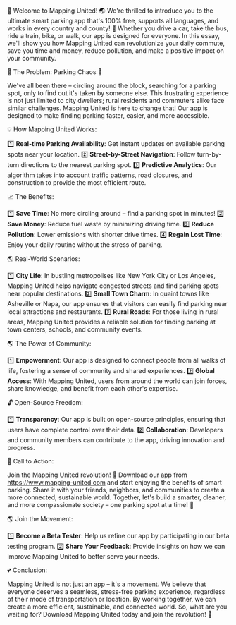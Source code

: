 🎉 Welcome to Mapping United! 🌏 We're thrilled to introduce you to the ultimate smart parking app that's 100% free, supports all languages, and works in every country and county! 🌟 Whether you drive a car, take the bus, ride a train, bike, or walk, our app is designed for everyone. In this essay, we'll show you how Mapping United can revolutionize your daily commute, save you time and money, reduce pollution, and make a positive impact on your community.

🚨 The Problem: Parking Chaos 🚨

We've all been there – circling around the block, searching for a parking spot, only to find out it's taken by someone else. This frustrating experience is not just limited to city dwellers; rural residents and commuters alike face similar challenges. Mapping United is here to change that! Our app is designed to make finding parking faster, easier, and more accessible.

💡 How Mapping United Works:

1️⃣ **Real-time Parking Availability**: Get instant updates on available parking spots near your location.
2️⃣ **Street-by-Street Navigation**: Follow turn-by-turn directions to the nearest parking spot.
3️⃣ **Predictive Analytics**: Our algorithm takes into account traffic patterns, road closures, and construction to provide the most efficient route.

📈 The Benefits:

1️⃣ **Save Time**: No more circling around – find a parking spot in minutes!
2️⃣ **Save Money**: Reduce fuel waste by minimizing driving time.
3️⃣ **Reduce Pollution**: Lower emissions with shorter drive times.
4️⃣ **Regain Lost Time**: Enjoy your daily routine without the stress of parking.

🌎 Real-World Scenarios:

1️⃣ **City Life**: In bustling metropolises like New York City or Los Angeles, Mapping United helps navigate congested streets and find parking spots near popular destinations.
2️⃣ **Small Town Charm**: In quaint towns like Asheville or Napa, our app ensures that visitors can easily find parking near local attractions and restaurants.
3️⃣ **Rural Roads**: For those living in rural areas, Mapping United provides a reliable solution for finding parking at town centers, schools, and community events.

🌎 The Power of Community:

1️⃣ **Empowerment**: Our app is designed to connect people from all walks of life, fostering a sense of community and shared experiences.
2️⃣ **Global Access**: With Mapping United, users from around the world can join forces, share knowledge, and benefit from each other's expertise.

🔓 Open-Source Freedom:

1️⃣ **Transparency**: Our app is built on open-source principles, ensuring that users have complete control over their data.
2️⃣ **Collaboration**: Developers and community members can contribute to the app, driving innovation and progress.

🎉 Call to Action:

Join the Mapping United revolution! 🌟 Download our app from https://www.mapping-united.com and start enjoying the benefits of smart parking. Share it with your friends, neighbors, and communities to create a more connected, sustainable world. Together, let's build a smarter, cleaner, and more compassionate society – one parking spot at a time! 💪

🌎 Join the Movement:

1️⃣ **Become a Beta Tester**: Help us refine our app by participating in our beta testing program.
2️⃣ **Share Your Feedback**: Provide insights on how we can improve Mapping United to better serve your needs.

💕 Conclusion:

Mapping United is not just an app – it's a movement. We believe that everyone deserves a seamless, stress-free parking experience, regardless of their mode of transportation or location. By working together, we can create a more efficient, sustainable, and connected world. So, what are you waiting for? Download Mapping United today and join the revolution! 🚀